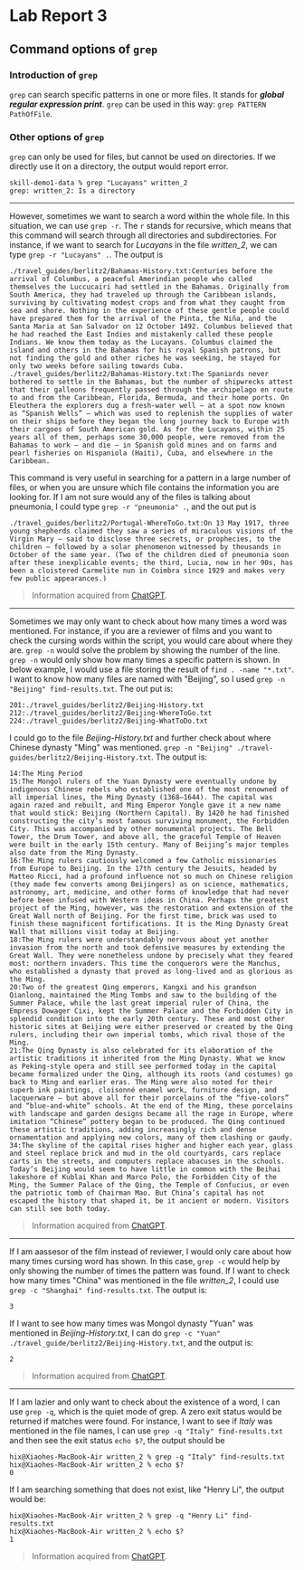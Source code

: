 # Lab Report 3
## Command options of `grep`
### Introduction of `grep`
`grep` can search specific patterns in one or more files. It stands for ***global regular expression print***. `grep` can be used in this way: `grep PATTERN PathOfFile`.
### Other options of `grep`
`grep` can only be used for files, but cannot be used on directories. If we directly use it on a directory, the output would report error. 
```
skill-demo1-data % grep "Lucayans" written_2 
grep: written_2: Is a directory
```
---
However, sometimes we want to search a word within the whole file. In this situation, we can use `grep -r`. The `r` stands for recursive, which means that this command will search through all directories and subdirectories.
For instance, if we want to search for *Lucayans* in the file *written_2*, we can type `grep -r "Lucayans" .`. The output is
```
./travel_guides/berlitz2/Bahamas-History.txt:Centuries before the arrival of Columbus, a peaceful Amerindian people who called themselves the Luccucairi had settled in the Bahamas. Originally from South America, they had traveled up through the Caribbean islands, surviving by cultivating modest crops and from what they caught from sea and shore. Nothing in the experience of these gentle people could have prepared them for the arrival of the Pinta, the Niña, and the Santa Maria at San Salvador on 12 October 1492. Columbus believed that he had reached the East Indies and mistakenly called these people Indians. We know them today as the Lucayans. Columbus claimed the island and others in the Bahamas for his royal Spanish patrons, but not finding the gold and other riches he was seeking, he stayed for only two weeks before sailing towards Cuba.
./travel_guides/berlitz2/Bahamas-History.txt:The Spaniards never bothered to settle in the Bahamas, but the number of shipwrecks attest that their galleons frequently passed through the archipelago en route to and from the Caribbean, Florida, Bermuda, and their home ports. On Eleuthera the explorers dug a fresh-water well — at a spot now known as “Spanish Wells” — which was used to replenish the supplies of water on their ships before they began the long journey back to Europe with their cargoes of South American gold. As for the Lucayans, within 25 years all of them, perhaps some 30,000 people, were removed from the Bahamas to work — and die — in Spanish gold mines and on farms and pearl fisheries on Hispaniola (Haiti), Cuba, and elsewhere in the Caribbean.
```
This command is very useful in searching for a pattern in a large number of files, or when you are unsure which file contains the information you are looking for. If I am not sure would any of the files is talking about pneumonia, I could type `grep -r "pneumonia" .`, and the out put is
```
./travel_guides/berlitz2/Portugal-WhereToGo.txt:On 13 May 1917, three young shepherds claimed they saw a series of miraculous visions of the Virgin Mary — said to disclose three secrets, or prophecies, to the children — followed by a solar phenomenon witnessed by thousands in October of the same year. (Two of the children died of pneumonia soon after these inexplicable events; the third, Lucia, now in her 90s, has been a cloistered Carmelite nun in Coimbra since 1929 and makes very few public appearances.)
```
> Information acquired from [ChatGPT](https://chat.openai.com/chat).

---
Sometimes we may only want to check about how many times a word was mentioned. For instance, if you are a reviewer of films and you want to check the cursing words within the script, you would care about where they are. `grep -n` would solve the problem by showing the number of the line.
`grep -n` would only show how many times a specific pattern is shown. In below example, I would use a file storing the result of `find . -name "*.txt"`. I want to know how many files are named with "Beijing", so I used `grep -n "Beijing" find-results.txt`. The out put is:
```
201:./travel_guides/berlitz2/Beijing-History.txt
212:./travel_guides/berlitz2/Beijing-WhereToGo.txt
224:./travel_guides/berlitz2/Beijing-WhatToDo.txt
```
I could go to the file *Beijing-History.txt* and further check about where Chinese dynasty "Ming" was mentioned. `grep -n "Beijing" ./travel-guides/berlitz2/Beijing-History.txt`. The output is:
```
14:The Ming Period
15:The Mongol rulers of the Yuan Dynasty were eventually undone by indigenous Chinese rebels who established one of the most renowned of all imperial lines, the Ming Dynasty (1368–1644). The capital was again razed and rebuilt, and Ming Emperor Yongle gave it a new name that would stick: Beijing (Northern Capital). By 1420 he had finished constructing the city’s most famous surviving monument, the Forbidden City. This was accompanied by other monumental projects. The Bell Tower, the Drum Tower, and above all, the graceful Temple of Heaven were built in the early 15th century. Many of Beijing’s major temples also date from the Ming Dynasty.
16:The Ming rulers cautiously welcomed a few Catholic missionaries from Europe to Beijing. In the 17th century the Jesuits, headed by Matteo Ricci, had a profound influence not so much on Chinese religion (they made few converts among Beijingers) as on science, mathematics, astronomy, art, medicine, and other forms of knowledge that had never before been infused with Western ideas in China. Perhaps the greatest project of the Ming, however, was the restoration and extension of the Great Wall north of Beijing. For the first time, brick was used to finish these magnificent fortifications. It is the Ming Dynasty Great Wall that millions visit today at Beijing.
18:The Ming rulers were understandably nervous about yet another invasion from the north and took defensive measures by extending the Great Wall. They were nonetheless undone by precisely what they feared most: northern invaders. This time the conquerors were the Manchus, who established a dynasty that proved as long-lived and as glorious as the Ming.
20:Two of the greatest Qing emperors, Kangxi and his grandson Qianlong, maintained the Ming Tombs and saw to the building of the Summer Palace, while the last great imperial ruler of China, the Empress Dowager Cixi, kept the Summer Palace and the Forbidden City in splendid condition into the early 20th century. These and most other historic sites at Beijing were either preserved or created by the Qing rulers, including their own imperial tombs, which rival those of the Ming.
21:The Qing Dynasty is also celebrated for its elaboration of the artistic traditions it inherited from the Ming Dynasty. What we know as Peking-style opera and still see performed today in the capital became formalized under the Qing, although its roots (and costumes) go back to Ming and earlier eras. The Ming were also noted for their superb ink paintings, cloisonné enamel work, furniture design, and lacquerware — but above all for their porcelains of the “five-colors” and “blue-and-white” schools. At the end of the Ming, these porcelains with landscape and garden designs became all the rage in Europe, where imitation “Chinese” pottery began to be produced. The Qing continued these artistic traditions, adding increasingly rich and dense ornamentation and applying new colors, many of them clashing or gaudy.
34:The skyline of the capital rises higher and higher each year, glass and steel replace brick and mud in the old courtyards, cars replace carts in the streets, and computers replace abacuses in the schools. Today’s Beijing would seem to have little in common with the Beihai lakeshore of Kublai Khan and Marco Polo, the Forbidden City of the Ming, the Summer Palace of the Qing, the Temple of Confucius, or even the patriotic tomb of Chairman Mao. But China’s capital has not escaped the history that shaped it, be it ancient or modern. Visitors can still see both today.
```
> Information acquired from [ChatGPT](https://chat.openai.com/chat).

---
If I am aassesor of the film instead of reviewer, I would only care about how many times cursing word has shown. In this case, `grep -c` would help by only showing the number of times the pattern was found.
If I want to check how many times "China" was mentioned in the file *written_2*, I could use `grep -c "Shanghai" find-results.txt`. The output is:
```
3
```
If I want to see how many times was Mongol dynasty "Yuan" was mentioned in *Beijing-History.txt*, I can do `grep -c "Yuan" ./travel_guide/berlitz2/Beijing-History.txt`, and the output is:
```
2
```
> Information acquired from [ChatGPT](https://chat.openai.com/chat).

---
If I am lazier and only want to check about the existence of a word, I can use `grep -q`, which is the quiet mode of grep. A zero exit status would be returned if matches were found.
For instance, I want to see if *Italy* was mentioned in the file names, I can use `grep -q "Italy" find-results.txt` and then see the exit status `echo $?`, the output should be
```
hix@Xiaohes-MacBook-Air written_2 % grep -q "Italy" find-results.txt 
hix@Xiaohes-MacBook-Air written_2 % echo $?
0
```
If I am searching something that does not exist, like "Henry Li", the output would be:
```
hix@Xiaohes-MacBook-Air written_2 % grep -q "Henry Li" find-results.txt 
hix@Xiaohes-MacBook-Air written_2 % echo $?
1
```
> Information acquired from [ChatGPT](https://chat.openai.com/chat).
